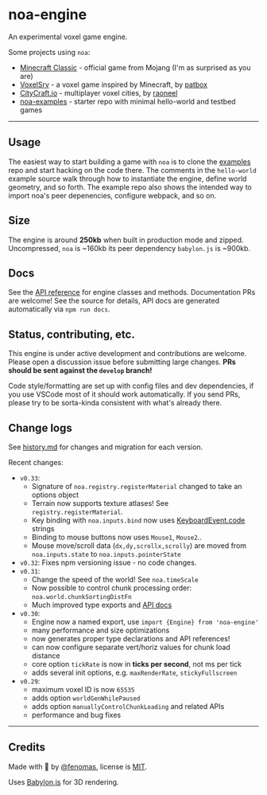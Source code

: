 
# noa-engine

An experimental voxel game engine.

Some projects using `noa`:
 * [Minecraft Classic](https://classic.minecraft.net/) - official game from Mojang (I'm as surprised as you are)
 * [VoxelSrv](https://github.com/Patbox/voxelsrv) - a voxel game inspired by Minecraft, by [patbox](https://github.com/Patbox)
 * [CityCraft.io](https://citycraft.io/) - multiplayer voxel cities, by [raoneel](https://github.com/raoneel)
 * [noa-examples](https://github.com/fenomas/noa-examples) - starter repo with minimal hello-world and testbed games


----

## Usage

The easiest way to start building a game with `noa` is to clone the 
[examples](https://github.com/fenomas/noa-examples) repo and start hacking 
on the code there. The comments in the `hello-world` example source walk 
through how to instantiate the engine, define world geometry, and so forth. 
The example repo also shows the intended way to import noa's 
peer depenencies, configure webpack, and so on.



## Size

The engine is around **250kb** when built in production mode and zipped. 
Uncompressed, `noa` is ~160kb its peer dependency `babylon.js` is ~900kb.


## Docs

See the [API reference](https://fenomas.github.io/noa/API/) 
for engine classes and methods. 
Documentation PRs are welcome! See the source for details, API docs 
are generated automatically via `npm run docs`.


## Status, contributing, etc.

This engine is under active development and contributions are welcome.
Please open a discussion issue before submitting large changes.
**PRs should be sent against the `develop` branch!**

Code style/formatting are set up with config files and dev dependencies, 
if you use VSCode most of it should work automatically. If you send PRs, 
please try to be sorta-kinda consistent with what's already there.



## Change logs

See [history.md](docs/history.md) for changes and migration for each version.

Recent changes:

 * `v0.33`: 
   * Signature of `noa.registry.registerMaterial` changed to take an options object
   * Terrain now supports texture atlases! See `registry.registerMaterial`.
   * Key binding with `noa.inputs.bind` now uses [KeyboardEvent.code](https://developer.mozilla.org/en-US/docs/Web/API/KeyboardEvent/code) strings
   * Binding to mouse buttons now uses `Mouse1`, `Mouse2`..
   * Mouse move/scroll data (`dx,dy,scrollx,scrolly`) are moved from 
     `noa.inputs.state` to `noa.inputs.pointerState`
 * `v0.32`: Fixes npm versioning issue - no code changes.
 * `v0.31`: 
   * Change the speed of the world! See `noa.timeScale`
   * Now possible to control chunk processing order: `noa.world.chunkSortingDistFn`
   * Much improved type exports and [API docs](https://fenomas.github.io/noa/API/) 
 * `v0.30`: 
   * Engine now a named export, use `import {Engine} from 'noa-engine'`
   * many performance and size optimizations
   * now generates proper type declarations and API references!
   * can now configure separate vert/horiz values for chunk load distance
   * core option `tickRate` is now in **ticks per second**, not ms per tick
   * adds several init options, e.g. `maxRenderRate`, `stickyFullscreen`
 * `v0.29`: 
   * maximum voxel ID is now `65535`
   * adds option `worldGenWhilePaused`
   * adds option `manuallyControlChunkLoading` and related APIs
   * performance and bug fixes


----

## Credits

Made with 🍺 by [@fenomas](https://fenomas.com), license is [MIT](LICENSE.txt).

Uses [Babylon.js](https://www.babylonjs.com/) for 3D rendering.
